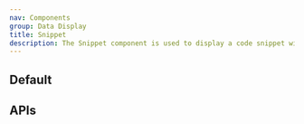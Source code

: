 ```yaml
---
nav: Components
group: Data Display
title: Snippet
description: The Snippet component is used to display a code snippet with syntax highlighting. It can be customized with a symbol before the content and a language for syntax highlighting. The component is also copyable with a CopyButton included by default.
---
```


## Default

<code src="./demos/index.tsx" nopadding></code>

## APIs
